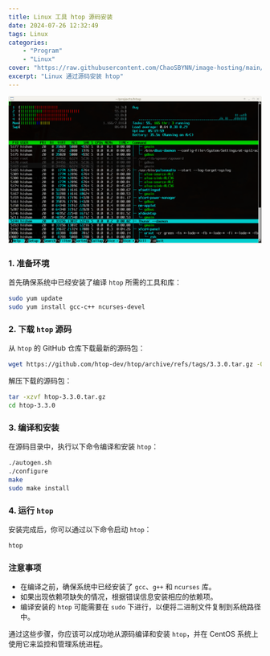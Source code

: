 ```yaml
---
title: Linux 工具 htop 源码安装
date: 2024-07-26 12:32:49
tags: Linux
categories:
    - "Program"
    - "Linux"
cover: "https://raw.githubusercontent.com/ChaoSBYNN/image-hosting/main/program/linux.png"
excerpt: "Linux 通过源码安装 htop"
---
```


![htop](https://raw.githubusercontent.com/ChaoSBYNN/image-hosting/main/program/linux/htop-2.0.png)

### 1. 准备环境

首先确保系统中已经安装了编译 `htop` 所需的工具和库：

```bash
sudo yum update
sudo yum install gcc-c++ ncurses-devel
```

### 2. 下载 `htop` 源码

从 `htop` 的 GitHub 仓库下载最新的源码包：

```bash
wget https://github.com/htop-dev/htop/archive/refs/tags/3.3.0.tar.gz -O htop-3.1.2.tar.gz
```

解压下载的源码包：

```bash
tar -xzvf htop-3.3.0.tar.gz
cd htop-3.3.0
```

### 3. 编译和安装

在源码目录中，执行以下命令编译和安装 `htop`：

```bash
./autogen.sh
./configure
make
sudo make install
```

### 4. 运行 `htop`

安装完成后，你可以通过以下命令启动 `htop`：

```bash
htop
```

### 注意事项

- 在编译之前，确保系统中已经安装了 `gcc`、`g++` 和 `ncurses` 库。
- 如果出现依赖项缺失的情况，根据错误信息安装相应的依赖项。
- 编译安装的 `htop` 可能需要在 `sudo` 下进行，以便将二进制文件复制到系统路径中。

通过这些步骤，你应该可以成功地从源码编译和安装 `htop`，并在 CentOS 系统上使用它来监控和管理系统进程。
